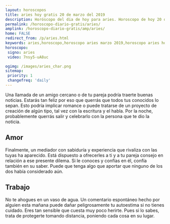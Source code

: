 ```yaml
---
layout: horoscopos
title: aries hoy gratis 20 de marzo del 2019 
description: Horóscopo del dia de hoy para aries. Horoscopo de hoy 20 de marzo del 2019. Las predicciones de amor, trabajo, vida personal gratis.
permalink: /horoscopo-diario-gratis/aries/
amplink: /horoscopo-diario-gratis/amp/aries/
home: FALSE
redirect_from: /p/aries.html
keywords: aries,horoscopo,horoscopo aries marzo 2019,horoscopo aries hoy,tarot aries marzo 2019,horoscopo aries,tarot aries hoy,horoscopo de hoy,horoscopo diario,tarot del amor,horoscopo de hoy aries,horoscopo diario del tarot, Horoscopo de hoy aries 20 de marzo del 2019,horóscopo del día,signos zodiacales 2019, el horoscopo de hoy
horoscopo:
 signo: aries
 video: 7nsy5-uA8uc

ogimg: /images/aries_char.png
sitemap:
 priority: 1
 changefreq: 'daily'
---
```



Una llamada de un amigo cercano o de tu pareja podría traerte buenas noticias. Estarás tan feliz por eso que querrás que todos tus conocidos lo sepan. Esto podría implicar romance o puede tratarse de un proyecto de creación de algún tipo, tal vez con la escritura y el habla. Por la noche, probablemente querrás salir y celebrarlo con la persona que te dio la noticia.

## Amor

Finalmente, un mediador con sabiduría y experiencia que rivaliza con las tuyas ha aparecido. Está dispuesto a ofrecerles a ti y a tu pareja consejo en relación a ese presente dilema. Si le conoces y confías en él, confía también en su saber. Puede que tenga algo que aportar que ninguno de los dos había considerado aún.

## Trabajo

No te ahogues en un vaso de agua. Un comentario espontáneo hecho por alguien esta mañana puede dañar peligrosamente tu autoestima si no tienes cuidado. Eres tan sensible que cuesta muy poco herirte. Pues si lo sabes, trata de protegerte tomando distancia, poniendo cada cosa en su lugar.